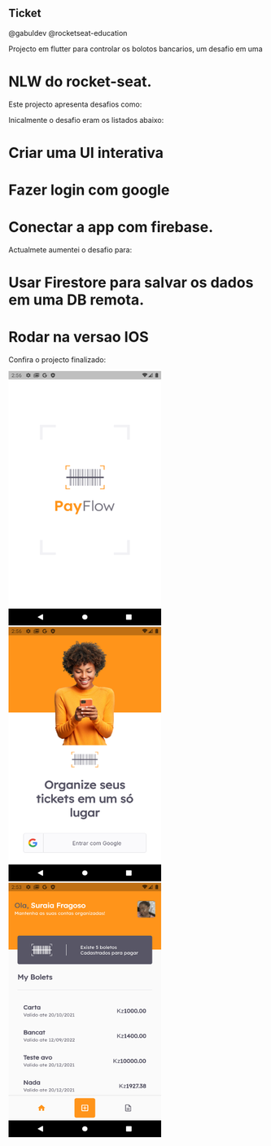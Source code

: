
## Ticket

@gabuldev
@rocketseat-education


Projecto em flutter para controlar os bolotos bancarios,
um desafio em uma 
# NLW do rocket-seat.

Este projecto apresenta desafios como:

Inicalmente o desafio eram os listados abaixo:

# Criar uma UI interativa
# Fazer login com google
# Conectar a app com firebase.

Actualmete aumentei o desafio para:

# Usar Firestore para salvar os dados em uma DB remota.
# Rodar na versao IOS

Confira o projecto finalizado:

<img src="/screens/splash.png" width="300" height="500"> <img src="/screens/login.png" width="300" height="500"> <img src="/screens/mybolet.png" width="300" height="500"> 




